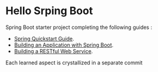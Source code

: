 # Hello Srping Boot

Spring Boot starter project completing the following guides : 
* [Spring Quickstart Guide](https://spring.io/quickstart).
* [Building an Application with Spring Boot](https://spring.io/guides/gs/spring-boot/).
* [Building a RESTful Web Service](https://spring.io/guides/gs/rest-service/).

Each learned aspect is crystallized in a separate commit
